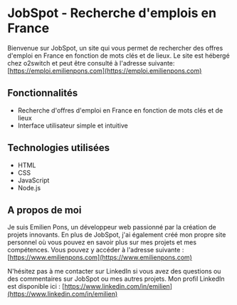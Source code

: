 # JobSpot - Recherche d'emplois en France

Bienvenue sur JobSpot, un site qui vous permet de rechercher des offres d'emploi en France en fonction de mots clés et de lieux. Le site est hébergé chez o2switch et peut être consulté à l'adresse suivante: [https://emploi.emilienpons.com](https://emploi.emilienpons.com)

## Fonctionnalités

- Recherche d'offres d'emploi en France en fonction de mots clés et de lieux
- Interface utilisateur simple et intuitive

## Technologies utilisées

- HTML
- CSS
- JavaScript
- Node.js

## A propos de moi

Je suis Emilien Pons, un développeur web passionné par la création de projets innovants. En plus de JobSpot, j'ai également créé mon propre site personnel où vous pouvez en savoir plus sur mes projets et mes compétences. Vous pouvez y accéder à l'adresse suivante : [https://www.emilienpons.com](https://www.emilienpons.com)

N'hésitez pas à me contacter sur LinkedIn si vous avez des questions ou des commentaires sur JobSpot ou mes autres projets. Mon profil LinkedIn est disponible ici : [https://www.linkedin.com/in/emilien](https://www.linkedin.com/in/emilien)
